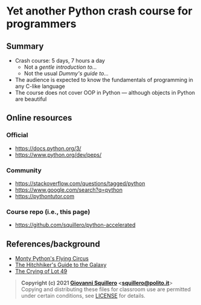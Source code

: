 # Yet another Python crash course for programmers

## Summary

* Crash course: 5 days, 7 hours a day
    * Not a *gentle introduction to...*
    * Not the usual *Dummy's guide to...*    
* The audience is expected to know the fundamentals of programming in any C-like language
* The course does not cover OOP in Python — although objects in Python are beautiful

## Online resources

### Official

* https://docs.python.org/3/
* https://www.python.org/dev/peps/

### Community

* https://stackoverflow.com/questions/tagged/python
* https://www.google.com/search?q=python
* https://pythontutor.com

### Course repo (i.e., this page)

* https://github.com/squillero/python-accelerated


## References/background

* [Monty Python's Flying Circus](https://en.wikipedia.org/wiki/Monty_Python%27s_Flying_Circus)
* [The Hitchhiker's Guide to the Galaxy](https://en.wikipedia.org/wiki/The_Hitchhiker%27s_Guide_to_the_Galaxy_(radio_series))
* [The Crying of Lot 49](https://en.wikipedia.org/wiki/The_Crying_of_Lot_49)


> **Copyright (c) 2021 [Giovanni Squillero](https://squillero.github.io/) <[squillero@polito.it](mailto:squillero@polito.it)**>  
Copying and distributing these files for classroom use are permitted under certain conditions, see [LICENSE](./LICENSE.md) for details.  
